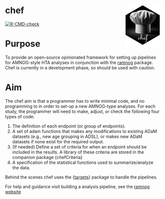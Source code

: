 
# chef <a href="https://hta-pharma.github.io/chef/"><img src="man/figures/logo.png" align="right" height="139" alt="chef website" /></a>

<!-- Insert badges here -->

[![R-CMD-check](https://github.com/hta-pharma/chef/actions/workflows/package-check-test.yaml/badge.svg)](https://github.com/hta-pharma/chef/actions/workflows/package-check-test.yaml)
<!-- README.md is generated from README.Rmd. Please edit that file -->

# Purpose

To provide an open-source opinionated framework for setting up pipelines
for AMNOG-style HTA analyses in conjunction with the
[ramnog](https://github.com/hta-pharma/ramnog) package. Chef is
currently in a development phase, so should be used with caution.

# Aim

The chef aim is that a programmer has to write minimal code, and no
programming to in order to set-up a new AMNOG-type analyses. For each
study, the programmer will need to make, adjust, or check the following
four types of code:

1.  The definition of each endpoint (or group of endpoints).
2.  A set of adam functions that makes any modifications to existing
    ADaM datasets (e.g., new age grouping in ADSL), or makes new ADaM
    datasets if none exist for the required output.
3.  (If needed) Define a set of criteria for when an endpoint should be
    included in the results. A library of these criteria are stored in
    the companion package {chefCriteria}
4.  A specification of the statistical functions used to
    summarize/analyze the data.

Behind the scenes chef uses the
{[targets](https://books.ropensci.org/targets/)} package to handle the
pipelines.

For help and guidance visit building a analysis pipeline, see the
[ramnog website](https://hta-pharma.github.io/ramnog/)
